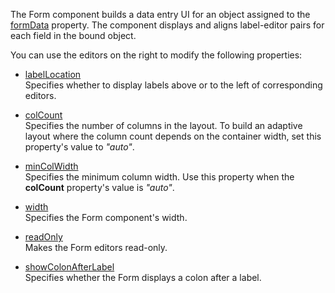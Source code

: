 The Form component builds a data entry UI for an object assigned to the [formData](/Documentation/ApiReference/UI_Components/dxForm/Configuration/#formData) property. The component displays and aligns label-editor pairs for each field in the bound object.

You can use the editors on the right to modify the following properties:     
- [labelLocation](/Documentation/ApiReference/UI_Components/dxForm/Configuration/#labelLocation)    
Specifies whether to display labels above or to the left of corresponding editors.

- [colCount](/Documentation/ApiReference/UI_Components/dxForm/Configuration/#colCount)  
Specifies the number of columns in the layout. To build an adaptive layout where the column count depends on the container width, set this property's value to *"auto"*.

- [minColWidth](/Documentation/ApiReference/UI_Components/dxForm/Configuration/#minColWidth)    
Specifies the minimum column width. Use this property when the **colCount** property's value is *"auto"*.

- [width](/Documentation/ApiReference/UI_Components/dxForm/Configuration/#width)    
Specifies the Form component's width.

- [readOnly](/Documentation/ApiReference/UI_Components/dxForm/Configuration/#readOnly)  
Makes the Form editors read-only.

- [showColonAfterLabel](/Documentation/ApiReference/UI_Components/dxForm/Configuration/#showColonAfterLabel)    
Specifies whether the Form displays a colon after a label. 
